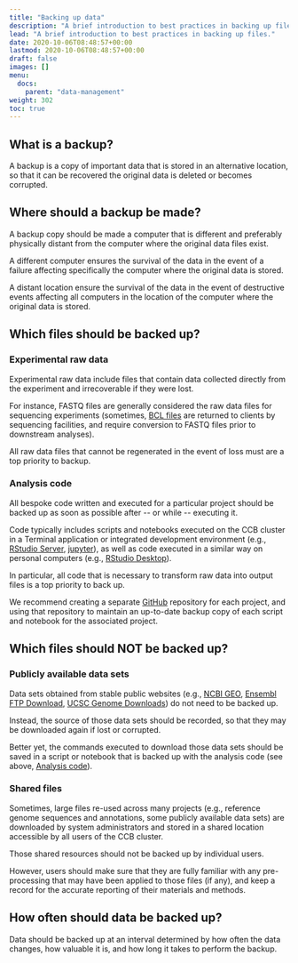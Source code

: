 ```yaml
---
title: "Backing up data"
description: "A brief introduction to best practices in backing up files."
lead: "A brief introduction to best practices in backing up files."
date: 2020-10-06T08:48:57+00:00
lastmod: 2020-10-06T08:48:57+00:00
draft: false
images: []
menu:
  docs:
    parent: "data-management"
weight: 302
toc: true
---
```


## What is a backup?

A backup is a copy of important data that is stored in an alternative location,
so that it can be recovered the original data is deleted or becomes corrupted.

## Where should a backup be made?

A backup copy should be made a computer that is different and preferably physically
distant from the computer where the original data files exist.

A different computer ensures the survival of the data in the event of a failure
affecting specifically the computer where the original data is stored.

A distant location ensure the survival of the data in the event of destructive events
affecting all computers in the location of the computer where the original data is stored.

## Which files should be backed up?

### Experimental raw data

Experimental raw data include files that contain data collected directly from
the experiment and irrecoverable if they were lost.

For instance, FASTQ files are generally considered the raw data files for
sequencing experiments (sometimes, [BCL files][bcf-file-format] are returned
to clients by sequencing facilities, and require conversion to FASTQ files
prior to downstream analyses).

All raw data files that cannot be regenerated in the event of loss must are
a top priority to backup.

### Analysis code

All bespoke code written and executed for a particular project should be
backed up as soon as possible after -- or while -- executing it.

Code typically includes scripts and notebooks executed on the CCB cluster
in a Terminal application or integrated development environment
(e.g., [RStudio Server][rstudio-server], [jupyter][jupyter-org]),
as well as code executed in a similar way on personal computers
(e.g., [RStudio Desktop][rstudio-desktop]).

In particular, all code that is necessary to transform raw data into
output files is a top priority to back up.

We recommend creating a separate [GitHub][github-com] repository for each project,
and using that repository to maintain an up-to-date backup copy of each script and
notebook for the associated project.

## Which files should NOT be backed up?

### Publicly available data sets

Data sets obtained from stable public websites
(e.g.,
[NCBI GEO][ncbi-geo],
[Ensembl FTP Download][ensembl-ftp-download],
[UCSC Genome Downloads][ucsc-genome-browser])
do not need to be backed up.

Instead, the source of those data sets should be recorded,
so that they may be downloaded again if lost or corrupted.

Better yet, the commands executed to download those data sets
should be saved in a script or notebook that is backed up with
the analysis code (see above, [Analysis code](#analysis-code)).

### Shared files

Sometimes, large files re-used across many projects
(e.g., reference genome sequences and annotations,
some publicly available data sets) are downloaded by system administrators
and stored in a shared location accessible by all users of the CCB cluster.

Those shared resources should not be backed up by individual users.

However, users should make sure that they are fully familiar with any
pre-processing that may have been applied to those files (if any), and
keep a record for the accurate reporting of their materials and methods.

## How often should data be backed up?

Data should be backed up at an interval determined by how often the data changes,
how valuable it is, and how long it takes to perform the backup.

<!-- Link definitions -->

[bcf-file-format]: https://emea.illumina.com/informatics/sequencing-data-analysis/sequence-file-formats.html
[rstudio-server]: https://www.rstudio.com/products/rstudio/download-server/
[rstudio-desktop]: https://www.rstudio.com/products/rstudio/
[jupyter-org]: https://jupyter.org/
[github-com]: https://github.com/
[ncbi-geo]: https://www.ncbi.nlm.nih.gov/geo/
[ensembl-ftp-download]: http://www.ensembl.org/info/data/ftp/index.html/
[ucsc-genome-browser]: https://hgdownload.soe.ucsc.edu/downloads.html